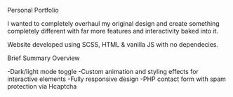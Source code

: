 Personal Portfolio

I wanted to completely overhaul my original design and create something completely different with far more features and interactivity baked into it. 

Website developed using SCSS, HTML & vanilla JS with no dependecies. 

Brief Summary Overview

-Dark/light mode toggle 
-Custom animation and styling effects for interactive elements 
-Fully responsive design 
-PHP contact form with spam protection via Hcaptcha 
